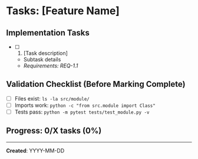 # Tasks: [Feature Name]

## Implementation Tasks
- [ ] 1. [Task description]
  - Subtask details
  - _Requirements: REQ-1.1_

## Validation Checklist (Before Marking Complete)
- [ ] Files exist: `ls -la src/module/`
- [ ] Imports work: `python -c "from src.module import Class"`
- [ ] Tests pass: `python -m pytest tests/test_module.py -v`

## Progress: 0/X tasks (0%)

---
**Created**: YYYY-MM-DD